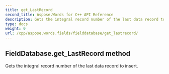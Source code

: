 ```yaml
---
title: get_LastRecord
second_title: Aspose.Words for C++ API Reference
description: Gets the integral record number of the last data record to insert. 
type: docs
weight: 0
url: /cpp/aspose.words.fields/fielddatabase/get_lastrecord/
---
```

## FieldDatabase.get_LastRecord method


Gets the integral record number of the last data record to insert. 

